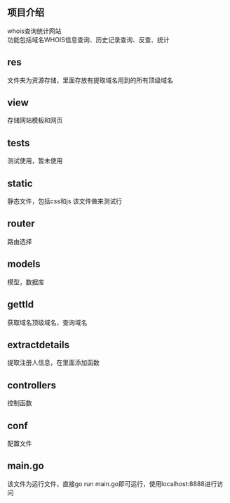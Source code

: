 ## 项目介绍
whois查询统计网站  
功能包括域名WHOIS信息查询、历史记录查询、反查、统计

## res
文件夹为资源存储，里面存放有提取域名用到的所有顶级域名

## view
存储网站模板和网页

## tests
测试使用，暂未使用

## static
静态文件，包括css和js
该文件做来测试行

## router
路由选择

## models
模型，数据库

## gettld
获取域名顶级域名，查询域名

## extractdetails
提取注册人信息，在里面添加函数

## controllers
控制函数

## conf
配置文件

## main.go
该文件为运行文件，直接go run main.go即可运行，使用localhost:8888进行访问



